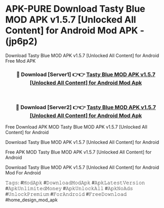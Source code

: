 # APK-PURE Download Tasty Blue MOD APK v1.5.7 [Unlocked All Content] for Android Mod APK - (jp6p2)
Download Tasty Blue MOD APK v1.5.7 [Unlocked All Content] for Android Free Mod APK

<div align="center">
<h3>🔴 Download [Server1] 👉👉 <a href="https://apk-comot.site?title=Tasty_Blue_MOD_APK_v1.5.7_[Unlocked_All_Content]_for_Android">Tasty Blue MOD APK v1.5.7 [Unlocked All Content] for Android Mod Apk</a></h3><br>

<h3>🔴 Download [Server2] 👉👉 <a href="https://apk-comot.site?title=Tasty_Blue_MOD_APK_v1.5.7_[Unlocked_All_Content]_for_Android">Tasty Blue MOD APK v1.5.7 [Unlocked All Content] for Android Mod Apk</a></h3>
</div>


Free Download APK MOD Tasty Blue MOD APK v1.5.7 [Unlocked All Content] for Android

Download Tasty Blue MOD APK v1.5.7 [Unlocked All Content] for Android 

Free APK MOD Tasty Blue MOD APK v1.5.7 [Unlocked All Content] for Android 

Download Tasty Blue MOD APK v1.5.7 [Unlocked All Content] for Android Mod For Android

𝚃𝚊𝚐𝚜: #𝙼𝚘𝚍𝙰𝚙𝚔 #𝙳𝚘𝚠𝚗𝚕𝚘𝚊𝚍𝙼𝚘𝚍𝙰𝚙𝚔 #𝙰𝚙𝚔𝙻𝚊𝚝𝚎𝚜𝚝𝚅𝚎𝚛𝚜𝚒𝚘𝚗 #𝙰𝚙𝚔𝚄𝚗𝚕𝚒𝚖𝚒𝚝𝚎𝚍𝙼𝚘𝚗𝚎𝚢 #𝙰𝚙𝚔𝚄𝚗𝚕𝚘𝚌𝚔𝙰𝚕𝚕 #𝙰𝚙𝚔𝙽𝚘𝙰𝚍𝚜 #𝚄𝚗𝚕𝚘𝚌𝚔𝙿𝚛𝚎𝚖𝚒𝚞𝚖 #𝙵𝚘𝚛𝙰𝚗𝚍𝚛𝚘𝚒𝚍 #𝙵𝚛𝚎𝚎𝙳𝚘𝚠𝚗𝚕𝚘𝚊𝚍 #home_design_mod_apk